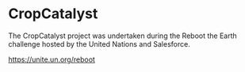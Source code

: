 # CropCatalyst

The CropCatalyst project was undertaken during the Reboot the Earth challenge hosted by the United Nations and Salesforce.

https://unite.un.org/reboot